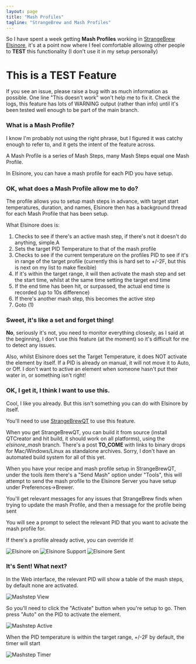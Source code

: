 ```yaml
---
layout: page
title: "Mash Profiles"
tagline: "StrangeBrew and Mash Profiles"
---
```


So I have spent a week getting __Mash Profiles__ working in [StrangeBrew Elsinore](http://dougedey.github.io/SB_Elsinore_Server/), it's at a point now where I feel comfortable allowing other people to __TEST__ this functionality (I don't use it in my setup personally)

# This is a TEST Feature

If you see an issue, please raise a bug with as much information as possible. One line "This doesn't work" won't help me to fix it. Check the logs, this feature has lots of WARNING output (rather than info) until it's been tested well enough to be part of the main branch.

### What is a Mash Profile?

I know I'm probably not using the right phrase, but I figured it was catchy enough to refer to, and it gets the intent of the feature across.

A Mash Profile is a series of Mash Steps, many Mash Steps equal one Mash Profile.

In Elsinore, you can have a mash profile for each PID you have setup.

### OK, what does a Mash Profile allow me to do?

The profile allows you to setup mash steps in advance, with target start temperatures, duration, and names, Elsinore then has a background thread for each Mash Profile that has been setup.

What Elsinore does is:

1. Checks to see if there's an active mash step, if there's not it doesn't do anything, simple.A
1. Sets the target PID Temperature to that of the mash profile
1. Checks to see if the current temperature on the profiles PID to see if it's in range of the target profile (currently this is hard set to +/-2F, but this is next on my list to make flexible)
1. If it's within the target range, it will then activate the mash step and set the start time, whilst at the same time setting the target end time
1. If the end time has been hit, or surpassed, the actual end time is recorded (up to 10s difference)
1. If there's another mash step, this becomes the active step
1. Goto (1)

### Sweet, it's like a set and forget thing!

__No__, seriously it's not, you need to monitor everything closesly, as I said at the beginning, I don't use this feature (at the moment) so it's difficult for me to detect any issues.

Also, whilst Elsinore does set the Target Temperature, it does NOT activate the element by itself. If a PID is already on manual, it will not move it to Auto, or Off. I don't want to active an element when someone hasn't put their water in, or something isn't right!

### OK, I get it, I think I want to use this.

Cool, I like you already. But this isn't something you can do with Elsinore by itself.

You'll need to use [StrangeBrewQT](http://dougedey.github.io/StrangeBrewQT/) to use this feature.

When you get StrangeBrewQT, you can build it from source (install QTCreator and hit build, it should work on all platforms), using the _elsinore_mash_ branch. There's a post __TO_COME__ with links to binary drops for Mac/Windows/Linux as standalone archives. Sorry, I don't have an automated build system for all of this yet.

When you have your recipe and mash profile setup in StrangeBrewQT, under the tools item there's a "Send Mash" option under "Tools", this will attempt to send the mash profile to the Elsinore Server you have setup under Preferences->Brewer.

You'll get relevant messages for any issues that StrangeBrew finds when trying to update the mash Profile, and then a message for the profile being sent

You will see a prompt to select the relevant PID that you want to acivate the mash profile for. 

If there's a profile already active, you can override it!

![Elsinore on](https://github.com/DougEdey/dougedey.github.io/tree/master/assets/images/elsinore%20on.png)
![Elsinore Support](https://github.com/DougEdey/dougedey.github.io/tree/master/assets/images/SB_mash.png)
![Elsinore Sent](https://github.com/DougEdey/dougedey.github.io/tree/master/assets/images/to_elsinore.png)

### It's Sent! What next?

In the Web interface, the relevant PID will show a table of the mash steps, by default none are activated.

![Mashstep View](https://github.com/DougEdey/dougedey.github.io/tree/master/assets/images/mashstep_activate.png)

So you'll need to click the "Activate" button when you're setup to go. Then press "Auto" on the PID to activate the element.

![Mashstep Active](https://github.com/DougEdey/dougedey.github.io/tree/master/assets/images/mashstep_enabled.png)

When the PID temperature is within the target range, +/-2F by default, the timer will start

![Mashstep Timer](https://github.com/DougEdey/dougedey.github.io/tree/master/assets/images/timersmash.png)
